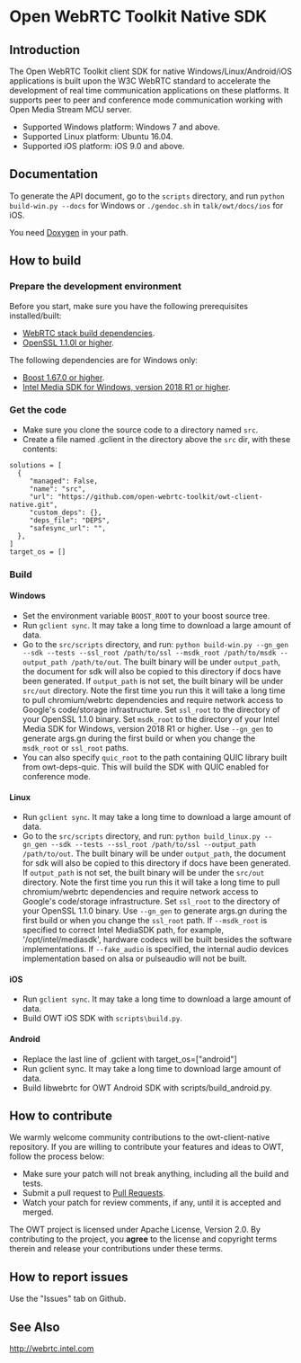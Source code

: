 # Open WebRTC Toolkit Native SDK

## Introduction
The Open WebRTC Toolkit client SDK for native Windows/Linux/Android/iOS applications is built upon the W3C WebRTC standard to accelerate the development of real time communication applications on these platforms. It supports peer to peer and conference mode communication working with Open Media Stream MCU server.

- Supported Windows platform: Windows 7 and above.
- Supported Linux platform: Ubuntu 16.04.
- Supported iOS platform: iOS 9.0 and above.

## Documentation
To generate the API document, go to the `scripts` directory, and run `python build-win.py --docs` for Windows or `./gendoc.sh` in `talk/owt/docs/ios` for iOS.

You need [Doxygen](http://www.doxygen.nl/) in your path.

## How to build

### Prepare the development environment
Before you start, make sure you have the following prerequisites installed/built:

- [WebRTC stack build dependencies](https://webrtc.googlesource.com/src/+/refs/heads/master/docs/native-code/development/prerequisite-sw/index.md).
- [OpenSSL 1.1.0l or higher](https://www.openssl.org/source/).

The following dependencies are for Windows only:

- [Boost 1.67.0 or higher](https://www.boost.org/users/download/).
- [Intel Media SDK for Windows, version 2018 R1 or higher](https://software.intel.com/en-us/media-sdk/choose-download/client).

### Get the code
- Make sure you clone the source code to a directory named `src`.
- Create a file named .gclient in the directory above the `src` dir, with these contents:

```
solutions = [ 
  {  
     "managed": False,  
     "name": "src",  
     "url": "https://github.com/open-webrtc-toolkit/owt-client-native.git",  
     "custom_deps": {},  
     "deps_file": "DEPS",  
     "safesync_url": "",  
  },  
]  
target_os = []  
```

### Build
#### Windows
- Set the environment variable `BOOST_ROOT` to your boost source tree.
- Run `gclient sync`. It may take a long time to download a large amount of data.
- Go to the `src/scripts` directory, and run: `python build-win.py --gn_gen --sdk --tests --ssl_root /path/to/ssl --msdk_root /path/to/msdk --output_path /path/to/out`. 
  The built binary will be under `output_path`, the document for sdk will also be copied to this directory if docs have been generated. If `output_path` is not set, 
the built binary will be under `src/out` directory. Note the first time you run this it will take a long time to pull chromium/webrtc dependencies and 
require network access to Google's code/storage infrastructure. Set `ssl_root` to the directory of your OpenSSL 1.1.0 binary. Set `msdk_root` to the 
directory of your Intel Media SDK for Windows, version 2018 R1 or higher. Use `--gn_gen` to generate args.gn during the first build or when
you change the `msdk_root` or `ssl_root` paths.
- You can also specify `quic_root`  to the path containing QUIC library built from owt-deps-quic. This will build the SDK with QUIC enabled for conference mode.

#### Linux
- Run `gclient sync`. It may take a long time to download a large amount of data.
- Go to the `src/scripts` directory, and run: `python build_linux.py --gn_gen --sdk --tests --ssl_root /path/to/ssl --output_path /path/to/out`. 
  The built binary will be under `output_path`, the document for sdk will also be copied to this directory if docs have been generated. 
If `output_path` is not set, the built binary will be under the `src/out` directory. Note the first time you run this it will take a 
long time to pull chromium/webrtc dependencies and require network access to Google's code/storage infrastructure. Set `ssl_root` to the 
directory of your OpenSSL 1.1.0 binary. Use `--gn_gen` to generate args.gn during the first build or when you change the `ssl_root` path.
If `--msdk_root` is specified to correct Intel MediaSDK path, for example, '/opt/intel/mediasdk', hardware codecs will be built besides the
software implementations. If `--fake_audio` is specified, the internal audio devices implementation based on alsa or pulseaudio will not be built.

#### iOS
- Run `gclient sync`. It may take a long time to download a large amount of data.
- Build OWT iOS SDK with `scripts\build.py`.

#### Android
- Replace the last line of .gclient with target_os=["android"]
- Run gclient sync. It may take a long time to download large amount of data.
- Build libwebrtc for OWT Android SDK with scripts/build_android.py.

## How to contribute
We warmly welcome community contributions to the owt-client-native repository. If you are willing to contribute your features and ideas to OWT, follow the process below:

- Make sure your patch will not break anything, including all the build and tests.
- Submit a pull request to [Pull Requests](https://github.com/open-webrtc-toolkit/owt-client-native/pulls).
- Watch your patch for review comments, if any, until it is accepted and merged.

The OWT project is licensed under Apache License, Version 2.0. By contributing to the project, you **agree** to the license and copyright terms therein and release your contributions under these terms.

## How to report issues
Use the "Issues" tab on Github.

## See Also
http://webrtc.intel.com
